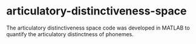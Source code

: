 # articulatory-distinctiveness-space

The articulatory distinctiveness space code was developed in MATLAB to quantify the articulatory distinctness of phonemes.
